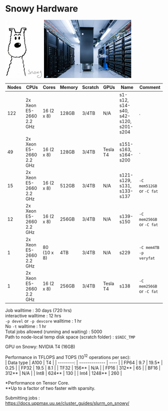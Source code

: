 # Snowy Hardware

![Snowy cluster](../img/snowy_120_x_186.jpg)
<img src="../img/uppmax_serverroom.png" height="186" alt="Server room">

Nodes    | CPUs    |  Cores |  Memory     | Scratch    | GPUs | Name | Comment
--------------- | --------------- | --------------- | --------------- |--------------- |--------------- |--------------- |---------------
122 |  2x Xeon E5-2660 2.2 GHz  | 16 (2 x 8)    | 128GB | 3/4TB | N/A | s1-s12, s14-s40, s42-s120, s201-s204| .
49 |  2x Xeon E5-2660 2.2 GHz  | 16 (2 x 8)    | 128GB | 3/4TB | Tesla T4 | s151-s163, s164-s200| .
15 |  2x Xeon E5-2660 2.2 GHz  | 16 (2 x 8)    | 512GB | 3/4TB | N/A | s121-s129, s131, s133-s137 | `-C mem512GB` or `-C fat`
12 |  2x Xeon E5-2660 2.2 GHz  | 16 (2 x 8)    | 256GB | 3/4TB | N/A | s139-s150 | `-C mem256GB` or `-C fat`
1 |  2x Xeon E5-2660 2.2 GHz  | 80 (10 x 8)    | 4TB | 3/4TB | N/A | s229 | `-C mem4TB -p veryfat`
1 |  2x Xeon E5-2660 2.2 GHz  | 16 (2 x 8)    | 256GB | 3/4TB | Tesla T4 | s138 | `-C mem256GB` or `-C fat`


Job walltime : 30 days (720 hrs)  
interactive walltime : 12 hrs  
`-p devel` or `-p devcore` walltime : 1 hr  
No `-t` walltime : 1 hr  
Total jobs allowed (running and waiting) : 5000  
Path to node-local temp disk space (scratch folder) : `$SNIC_TMP`

GPU on Snowy: NVIDIA T4 (16GB)

Performance in TFLOPS and TOPS (10<sup>12</sup> operations per sec):  
| Data type | A100          | T4   |
| --------: | ------------- | ---- |
|      FP64 | 9.7 \| 19.5\* | 0.25 |
|      FP32 | 19.5          | 8.1  |
|      TF32 | 156\*\*       | N/A  |
|      FP16 | 312\*\*       | 65   |
|      BF16 | 312\*\*       | N/A  |
|      Int8 | 624\*\*       | 130  |
|      Int4 | 1248\*\*      | 260  |

*Performance on Tensor Core.  
**Up to a factor of two faster with sparsity.

Submitting jobs : https://docs.uppmax.uu.se/cluster_guides/slurm_on_snowy/